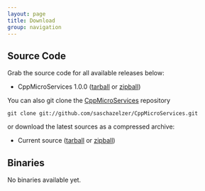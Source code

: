 ```yaml
---
layout: page
title: Download
group: navigation
---
```


Source Code
-----------

Grab the source code for all available releases below:

 * CppMicroServices 1.0.0 ([tarball](https://github.com/saschazelzer/CppMicroServices/archive/v1.0.0.tar.gz) or [zipball](https://github.com/saschazelzer/CppMicroServices/archive/v1.0.0.zip))

You can also git clone the [CppMicroServices](https://github.com/saschazelzer/CppMicroServices)
repository

    git clone git://github.com/saschazelzer/CppMicroServices.git

or download the latest sources as a compressed archive:

- Current source ([tarball](https://github.com/saschazelzer/CppMicroServices/tarball/master) or [zipball](https://github.com/saschazelzer/CppMicroServices/zipball/master))

Binaries
--------

No binaries available yet.


